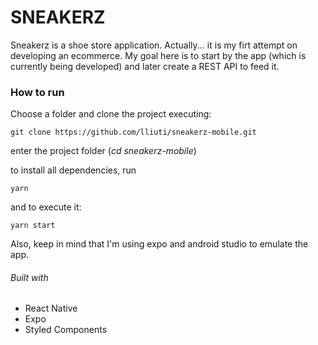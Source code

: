 # SNEAKERZ

Sneakerz is a shoe store application. 
Actually... it is my firt attempt on developing an ecommerce.
My goal here is to start by the app (which is currently being developed) and later create a REST API to feed it. 

### How to run

Choose a folder and clone the project executing: 
```
git clone https://github.com/lliuti/sneakerz-mobile.git
```

enter the project folder (_cd sneakerz-mobile_)

to install all dependencies, run
```
yarn 
```

and to execute it:
```
yarn start
```

Also, keep in mind that I'm using expo and android studio to emulate the app.

###### Built with

* React Native
* Expo
* Styled Components